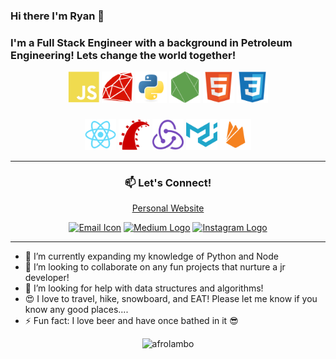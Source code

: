 ### Hi there I'm Ryan 👋

### I'm a Full Stack Engineer with a background in Petroleum Engineering! Lets change the world together!

<p align="center">
<img src="https://github.com/devicons/devicon/blob/master/icons/javascript/javascript-plain.svg" alt="JavaScript Logo" width="50" height="50" /> <img src="https://github.com/devicons/devicon/blob/master/icons/ruby/ruby-plain.svg" alt="Ruby Logo" width="50" height="50" />  <img src="https://github.com/devicons/devicon/blob/master/icons/python/python-original.svg" alt="Python Logo" width="50" height="50" /> <img src="https://github.com/devicons/devicon/blob/master/icons/nodejs/nodejs-plain.svg" alt="Nodejs Logo" width="50" height="50" /> <img src="https://github.com/devicons/devicon/blob/master/icons/html5/html5-original.svg" alt="HTML5 Logo" width="50" height="50" /> <img src="https://github.com/devicons/devicon/blob/master/icons/css3/css3-original.svg" alt="CSS3 Logo" width="50" height="50" />  
 </p>
 
 ###

<p align="center">
<img src="https://github.com/devicons/devicon/blob/master/icons/react/react-original.svg" alt="React Logo" height="50" width="50" /> <img src="https://github.com/devicons/devicon/blob/master/icons/rails/rails-plain.svg" alt="Rails Logo" width="50" height="50" /> <img src="https://github.com/devicons/devicon/blob/master/icons/redux/redux-original.svg" alt="Redux Logo" width="50" height="50" /> <img src="https://github.com/devicons/devicon/blob/master/icons/materialui/materialui-plain.svg" alt="Material-UI Logo" width="50" height="50" /> <img src="https://github.com/devicons/devicon/blob/master/icons/firebase/firebase-plain.svg" alt="Firebase Logo" width="50" height="50" />
 </p>

***

<h3 align="center">📫 Let's Connect!</h3>
<p align="center"><a href="https://ryanachoe.com">Personal Website</a></p>
<p align="center"><a href="mailto:ryan.choe@outlook.com"><img src="https://cdn.worldvectorlogo.com/logos/gmail-icon.svg" alt="Email Icon" width="30" height="30" /></a> <a href="https://chowderchoe.medium.com/"><img src="https://cdn.worldvectorlogo.com/logos/monogram-medium.svg" alt="Medium Logo" width="30" height="30" /></a> <a href="https://www.instagram.com/ryan_choe04/"><img src="https://cdn.worldvectorlogo.com/logos/instagram-2-1.svg" alt="Instagram Logo" width="30" height="30" /></a></p>

***
- 🌱  I’m currently expanding my knowledge of Python and Node
- 👯  I’m looking to collaborate on any fun projects that nurture a jr developer!
- 🤔  I’m looking for help with data structures and algorithms!
- 😍  I love to travel, hike, snowboard, and EAT! Please let me know if you know any good places....
- ⚡  Fun fact: I love beer and have once bathed in it 😎

<p align="center"><img src="https://github-readme-stats.vercel.app/api?username=rchoe1229&show_icons=true&theme=vue" alt="afrolambo"/></p>
